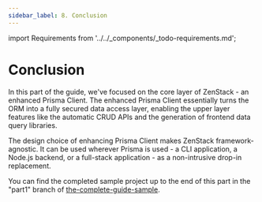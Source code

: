 ```yaml
---
sidebar_label: 8. Conclusion
---
```


import Requirements from '../../_components/_todo-requirements.md';

#  Conclusion

In this part of the guide, we've focused on the core layer of ZenStack - an enhanced Prisma Client. The enhanced Prisma Client essentially turns the ORM into a fully secured data access layer, enabling the upper layer features like the automatic CRUD APIs and the generation of frontend data query libraries.

The design choice of enhancing Prisma Client makes ZenStack framework-agnostic. It can be used wherever Prisma is used - a CLI application, a Node.js backend, or a full-stack application - as a non-intrusive drop-in replacement.

You can find the completed sample project up to the end of this part in the "part1" branch of [the-complete-guide-sample](https://github.com/zenstackhq/the-complete-guide-sample/tree/part1).
